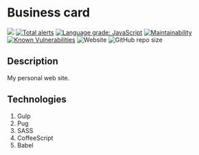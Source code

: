 # Business card
![](https://github.com/fabasoad/business-card/workflows/CI/badge.svg) [![Total alerts](https://img.shields.io/lgtm/alerts/g/fabasoad/business-card.svg?logo=lgtm&logoWidth=18)](https://lgtm.com/projects/g/fabasoad/business-card/alerts/) [![Language grade: JavaScript](https://img.shields.io/lgtm/grade/javascript/g/fabasoad/business-card.svg?logo=lgtm&logoWidth=18)](https://lgtm.com/projects/g/fabasoad/business-card/context:javascript) [![Maintainability](https://api.codeclimate.com/v1/badges/cc78787f79dd0bb40163/maintainability)](https://codeclimate.com/github/fabasoad/business-card/maintainability) [![Known Vulnerabilities](https://snyk.io/test/github/fabasoad/business-card/badge.svg)](https://snyk.io/test/github/fabasoad/business-card) ![Website](https://img.shields.io/website?down_message=offline&up_message=online&url=https%3A%2F%2Ffabasoad.github.io%2Fbusiness-card%2F) ![GitHub repo size](https://img.shields.io/github/repo-size/fabasoad/business-card)
## Description
My personal web site.
## Technologies
1. Gulp
2. Pug
3. SASS
4. CoffeeScript
5. Babel